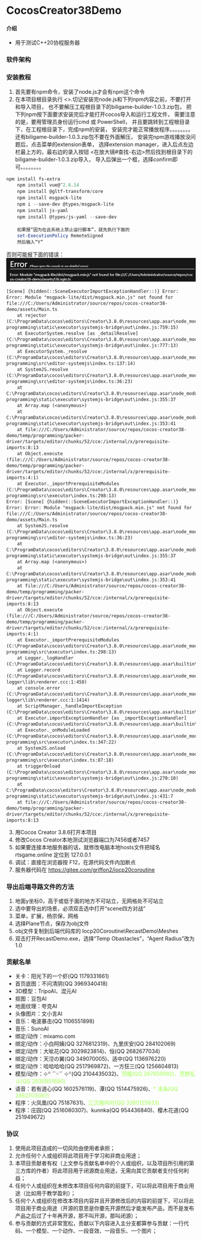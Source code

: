 # CocosCreator38Demo

#### 介绍

* 用于测试C++20协程服务器

### 软件架构

### 安装教程

1. 首先要有npm命令，安装了node.js才会有npm这个命令
2. 在本项目根目录执行
<>.切记安装完node.js和下列npm内容之前，不要打开和导入项目，
也不要解压工程根目录下的biligame-builder-1.0.3.zip包，
把下列npm按下面要求安装完后才能打开cocos导入和运行工程文件，
需要注意的是，要用管理员身份运行cmd 或 PowerShell，
并且要跳转到工程根目录下，在工程根目录下，完成npm的安装，
安装完才能正常播放程序。。。。。。。。
还有biligame-builder-1.0.3.zip包不要在外面解压，
安装完npm游戏播放没问题后，点击菜单的extension表单，
选择extension manager，进入后点左边栏最上方的，最右边的录入按钮
<在放大镜#查找-右边>然后找到根目录下的biligame-builder-1.0.3.zip导入，
导入后弹出一个框，选择confirm即可。。。。。。。。

```PowerShell
npm install fs-extra
    npm install vue@^2.6.14
    npm install @gltf-transform/core
    npm install msgpack-lite
    npm i --save-dev @types/msgpack-lite
    npm install js-yaml
    npm install @types/js-yaml --save-dev

    如果报“因为在此系统上禁止运行脚本”，就先执行下面的
    set-ExecutionPolicy RemoteSigned
    然后输入“Y”
```

否则可能报下面的错误：
![输入图片说明](README%E6%96%B0%E5%BB%BA%E4%BD%8D%E5%9B%BE%E5%9B%BE%E5%83%8F.png)

```
[Scene] {hidden(::SceneExecutorImportExceptionHandler::)} Error: Error: Module "msgpack-lite/dist/msgpack.min.js" not found for file:///C:/Users/Administrator/source/repos/cocos-creator38-demo/assets/Main.ts 
    at rejector (C:\ProgramData\cocos\editors\Creator\3.8.0\resources\app.asar\node_modules\@editor\lib-programming\static\executor\systemjs-bridge\out\index.js:759:15) 
    at ExecutorSystem.resolve [as _detailResolve] (C:\ProgramData\cocos\editors\Creator\3.8.0\resources\app.asar\node_modules\@editor\lib-programming\static\executor\systemjs-bridge\out\index.js:777:13) 
    at ExecutorSystem._resolve (C:\ProgramData\cocos\editors\Creator\3.8.0\resources\app.asar\node_modules\@editor\lib-programming\src\editor-systemjs\index.ts:137:14) 
    at SystemJS.resolve (C:\ProgramData\cocos\editors\Creator\3.8.0\resources\app.asar\node_modules\@editor\lib-programming\src\editor-systemjs\index.ts:36:23) 
    at C:\ProgramData\cocos\editors\Creator\3.8.0\resources\app.asar\node_modules\@editor\lib-programming\static\executor\systemjs-bridge\out\index.js:355:37 
    at Array.map (<anonymous>) 
    at C:\ProgramData\cocos\editors\Creator\3.8.0\resources\app.asar\node_modules\@editor\lib-programming\static\executor\systemjs-bridge\out\index.js:353:41 
    at file:///C:/Users/Administrator/source/repos/cocos-creator38-demo/temp/programming/packer-driver/targets/editor/chunks/52/cce:/internal/x/prerequisite-imports:8:13 
    at Object.execute (file:///C:/Users/Administrator/source/repos/cocos-creator38-demo/temp/programming/packer-driver/targets/editor/chunks/52/cce:/internal/x/prerequisite-imports:4:1) 
    at Executor._importPrerequisiteModules (C:\ProgramData\cocos\editors\Creator\3.8.0\resources\app.asar\node_modules\@editor\lib-programming\src\executor\index.ts:298:13) 
Error: [Scene] {hidden(::SceneExecutorImportExceptionHandler::)} Error: Error: Module "msgpack-lite/dist/msgpack.min.js" not found for file:///C:/Users/Administrator/source/repos/cocos-creator38-demo/assets/Main.ts 
    at SystemJS.resolve (C:\ProgramData\cocos\editors\Creator\3.8.0\resources\app.asar\node_modules\@editor\lib-programming\src\editor-systemjs\index.ts:36:23) 
    at C:\ProgramData\cocos\editors\Creator\3.8.0\resources\app.asar\node_modules\@editor\lib-programming\static\executor\systemjs-bridge\out\index.js:355:37 
    at Array.map (<anonymous>) 
    at C:\ProgramData\cocos\editors\Creator\3.8.0\resources\app.asar\node_modules\@editor\lib-programming\static\executor\systemjs-bridge\out\index.js:353:41 
    at file:///C:/Users/Administrator/source/repos/cocos-creator38-demo/temp/programming/packer-driver/targets/editor/chunks/52/cce:/internal/x/prerequisite-imports:8:13 
    at Object.execute (file:///C:/Users/Administrator/source/repos/cocos-creator38-demo/temp/programming/packer-driver/targets/editor/chunks/52/cce:/internal/x/prerequisite-imports:4:1) 
    at Executor._importPrerequisiteModules (C:\ProgramData\cocos\editors\Creator\3.8.0\resources\app.asar\node_modules\@editor\lib-programming\src\executor\index.ts:298:13) 
    at Logger._logHandler (C:\ProgramData\cocos\editors\Creator\3.8.0\resources\app.asar\builtin\scene\dist\script\3d\manager\startup\log.ccc:1:492) 
    at Logger.record (C:\ProgramData\cocos\editors\Creator\3.8.0\resources\app.asar\node_modules\@base\electron-logger\lib\renderer.ccc:1:458) 
    at console.error (C:\ProgramData\cocos\editors\Creator\3.8.0\resources\app.asar\node_modules\@base\electron-logger\lib\renderer.ccc:1:1414) 
    at ScriptManager._handleImportException (C:\ProgramData\cocos\editors\Creator\3.8.0\resources\app.asar\builtin\scene\dist\script\3d\manager\scripts.ccc:1:5391) 
    at Executor.importExceptionHandler [as _importExceptionHandler] (C:\ProgramData\cocos\editors\Creator\3.8.0\resources\app.asar\builtin\scene\dist\script\3d\manager\scripts.ccc:1:3485) 
    at Executor._onModuleLoaded (C:\ProgramData\cocos\editors\Creator\3.8.0\resources\app.asar\node_modules\@editor\lib-programming\src\executor\index.ts:347:22) 
    at SystemJS.onload (C:\ProgramData\cocos\editors\Creator\3.8.0\resources\app.asar\node_modules\@editor\lib-programming\src\executor\index.ts:87:18) 
    at triggerOnload (C:\ProgramData\cocos\editors\Creator\3.8.0\resources\app.asar\node_modules\@editor\lib-programming\static\executor\systemjs-bridge\out\index.js:270:10) 
    at C:\ProgramData\cocos\editors\Creator\3.8.0\resources\app.asar\node_modules\@editor\lib-programming\static\executor\systemjs-bridge\out\index.js:431:7 
    at file:///C:/Users/Administrator/source/repos/cocos-creator38-demo/temp/programming/packer-driver/targets/editor/chunks/52/cce:/internal/x/prerequisite-imports:8:13
```

3. 用Cocos Creator 3.8.6打开本项目
4. 修改Cocos Creator本地测试浏览器端口为7456或者7457
5. 如果要连接本地服务器的话，就修改电脑本地hosts文件把域名 rtsgame.online 定位到 127.0.0.1
6. 调试：直接在浏览器按 F12，在源代码文件内加断点
7. 服务器代码在 https://gitee.com/griffon2/iocp20coroutine

### 导出后端寻路文件的方法

1. 地面y坐标0，高于或低于面的地方不可站立，无网格处不可站立
2. 选中要导出的场景，必须双击选中打开“scene四方对战”
3. 菜单，扩展，杨宗保，网格
4. 选择Plane节点，保存为obj文件
5. obj文件复制到后端代码库的 Iocp20Coroutine\RecastDemo\Meshes
6. 双击打开RecastDemo.exe，选择“Temp Obastacles”，“Agent Radius”改为1.0

### 贡献名单

* 关卡：阳光下的一个虾(QQ 1179331661)
* 首页底图：不问清阴(QQ 3969340418)
* 3D模型：TripoAI、混元AI
* 抠图：豆包AI
* 地面纹理：夸克AI
* 头像图片：文小言AI
* 音乐：电波暴击(QQ 1106551898)
* 音乐：SunoAI
* 绑定/动作：mixamo.com
* 绑定/动作：小白阿姨(QQ 3276812319)、九里庆安(QQ 284102069)
* 绑定/动作：大呲花(QQ 3029823814)、恒(QQ 2682677034)
* 绑定/动作：天涳の翼(QQ 349070005)、适中(QQ 1136976220)
* 绑定/动作：哈哈哈哈(QQ 2517969872)、一方狂三(QQ 1256604813)
* 模型/动作：⊹꙳ ˶˙ᵕ˙˶ ⊹꙳(QQ 2104435032)、<span style="color: #a0ff50">荧瞳(QQ 287859992)、荒野乱斗(QQ 2930801690)</span>
* 语音：若有道心(QQ 1602576119)、潭(QQ 1514475926)、<span style="color: #a0ff50">* 凌枭(QQ 2862703087)</span>
* 程序：火凤凰(QQ 75187631)、<span style="color:#a0ff50">江沉晚吟时(QQ 3380125833)</span>
* 程序：庄园(QQ 2516080307)、kunnka(QQ 954436840)、樱木花道(QQ 251949672)

### 协议

1. 使用此项目造成的一切风险由使用者承担；
2. 允许任何个人或组织将此项目用于学习和非商业用途；
3. 本项目贡献者有权（上文参与贡献名单中的个人或组织，以及项目所引用的第三方库的作者）将此项目用于闭源商业用途，无需向其它贡献者支付任何利益；
4. 任何个人或组织在未修改本项目任何内容的前提下，可以将此项目用于商业用途（比如用于教学盈利）；
5. 任何个人或组织在修改本项目内容并且开源修改后的内容的前提下，可以将此项目用于商业用途（开源的意思是你要先开源然后才能发布产品，而不是发布产品之后过了十年再开源，那不叫开源，那叫闭源）；
6. 参与贡献的方式非常宽松，贡献以下内容进入主分支都算参与贡献：一行代码、一个模型、一个动作、一段音效、一段音乐、一个图片；

